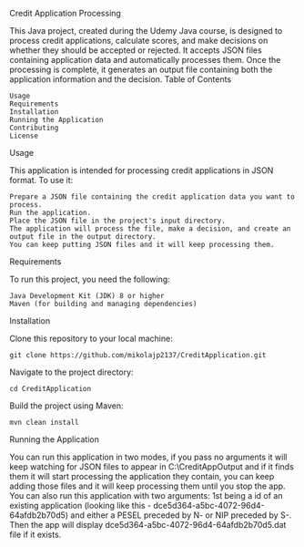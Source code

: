 Credit Application Processing

This Java project, created during the Udemy Java course, is designed to process credit applications, calculate scores, and make decisions on whether they should be accepted or rejected. It accepts JSON files containing application data and automatically processes them. Once the processing is complete, it generates an output file containing both the application information and the decision.
Table of Contents

    Usage
    Requirements
    Installation
    Running the Application
    Contributing
    License

Usage

This application is intended for processing credit applications in JSON format. To use it:

    Prepare a JSON file containing the credit application data you want to process.
    Run the application.
    Place the JSON file in the project's input directory.
    The application will process the file, make a decision, and create an output file in the output directory.
    You can keep putting JSON files and it will keep processing them.

Requirements

To run this project, you need the following:

    Java Development Kit (JDK) 8 or higher
    Maven (for building and managing dependencies)

Installation

Clone this repository to your local machine:

    git clone https://github.com/mikolajp2137/CreditApplication.git

Navigate to the project directory:


    cd CreditApplication

Build the project using Maven:


    mvn clean install

Running the Application

You can run this application in two modes, if you pass no arguments it will keep watching for JSON files to appear in C:\CreditAppOutput and if it finds them it will start processing the application they contain, you can keep adding those files and it will keep processing them until you stop the app.
You can also run this application with two arguments: 1st being a id of an existing application (looking like this - dce5d364-a5bc-4072-96d4-64afdb2b70d5) and either a PESEL preceded by N- or NIP preceded by S-. Then the app will display dce5d364-a5bc-4072-96d4-64afdb2b70d5.dat file if it exists.